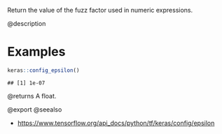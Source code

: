 Return the value of the fuzz factor used in numeric expressions.

@description

# Examples

```r
keras::config_epsilon()
```

```
## [1] 1e-07
```

@returns
A float.

@export
@seealso
+ <https://www.tensorflow.org/api_docs/python/tf/keras/config/epsilon>

